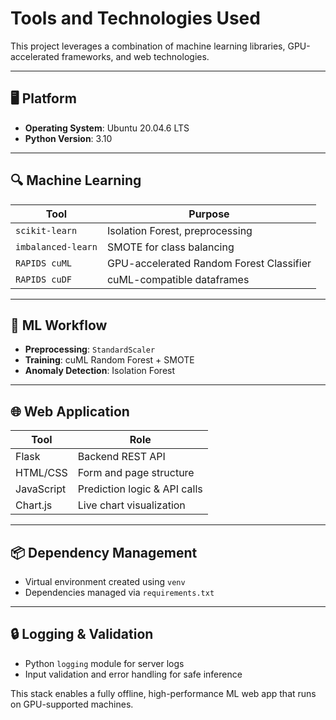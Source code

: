 # Tools and Technologies Used

This project leverages a combination of machine learning libraries, GPU-accelerated frameworks, and web technologies.

---

## 🖥️ Platform

* **Operating System**: Ubuntu 20.04.6 LTS
* **Python Version**: 3.10

---

## 🔍 Machine Learning

| Tool               | Purpose                                  |
| ------------------ | ---------------------------------------- |
| `scikit-learn`     | Isolation Forest, preprocessing          |
| `imbalanced-learn` | SMOTE for class balancing                |
| `RAPIDS cuML`      | GPU-accelerated Random Forest Classifier |
| `RAPIDS cuDF`      | cuML-compatible dataframes               |

---

## 🧠 ML Workflow

* **Preprocessing**: `StandardScaler`
* **Training**: cuML Random Forest + SMOTE
* **Anomaly Detection**: Isolation Forest

---

## 🌐 Web Application

| Tool       | Role                         |
| ---------- | ---------------------------- |
| Flask      | Backend REST API             |
| HTML/CSS   | Form and page structure      |
| JavaScript | Prediction logic & API calls |
| Chart.js   | Live chart visualization     |

---

## 📦 Dependency Management

* Virtual environment created using `venv`
* Dependencies managed via `requirements.txt`

---

## 🔒 Logging & Validation

* Python `logging` module for server logs
* Input validation and error handling for safe inference

This stack enables a fully offline, high-performance ML web app that runs on GPU-supported machines.
